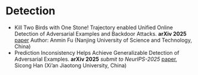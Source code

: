 # Detection
- Kill Two Birds with One Stone! Trajectory enabled Unified Online Detection of Adversarial Examples and Backdoor Attacks. **arXiv 2025** [paper](https://arxiv.org/pdf/2506.22722)  Author: Anmin Fu (Nanjing University of Science and Technology, China)
- Prediction Inconsistency Helps Achieve Generalizable Detection of Adversarial Examples. **arXiv 2025** *submit to NeurIPS-2025* [paper](https://arxiv.org/pdf/2506.03765), Sicong Han (Xi’an Jiaotong University, China)
